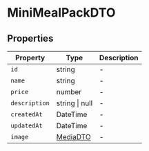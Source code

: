# MiniMealPackDTO

## Properties

| Property | Type | Description |
|----------|------|-------------|
| `id` | string | - |
| `name` | string | - |
| `price` | number | - |
| `description` | string \| null | - |
| `createdAt` | DateTime | - |
| `updatedAt` | DateTime | - |
| `image` | [MediaDTO](../dtos/MediaDTO.md) | - |

